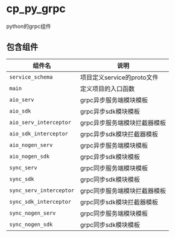 # cp_py_grpc

python的grpc组件

## 包含组件

| 组件名                  | 说明                         |
| ----------------------- | ---------------------------- |
| `service_schema`        | 项目定义service的proto文件   |
| `main`                  | 定义项目的入口函数           |
| `aio_serv`              | grpc异步服务端模块模板       |
| `aio_sdk`               | grpc异步sdk模块模板          |
| `aio_serv_interceptor`  | grpc异步服务端模块拦截器模板 |
| `aio_sdk_interceptor`   | grpc异步sdk模块拦截器模板    |
| `aio_nogen_serv`        | grpc异步服务端模块模板       |
| `aio_nogen_sdk`         | grpc异步sdk模块模板          |
| `sync_serv`             | grpc同步服务端模块模板       |
| `sync_sdk`              | grpc同步sdk模块模板          |
| `sync_serv_interceptor` | grpc同步服务端模块拦截器模板 |
| `sync_sdk_interceptor`  | grpc同步sdk模块拦截器模板    |
| `sync_nogen_serv`       | grpc同步服务端模块模板       |
| `sync_nogen_sdk`        | grpc同步sdk模块模板          |